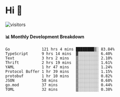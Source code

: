 # Hi 👋
 
![visitors](https://visitor-badge.glitch.me/badge?page_id=sorcererxw.sorcererx)

#### 📊 Monthly Development Breakdown

<!--START_SECTION:waka-->
```text
Go              121 hrs 4 mins ████████▒░ 83.84%
TypeScript      9 hrs 14 mins  ▓░░░░░░░░░ 6.40%
Text            3 hrs 2 mins   ▒░░░░░░░░░ 2.10%
Thrift          2 hrs 19 mins  ▒░░░░░░░░░ 1.61%
YAML            1 hr 47 mins   ▒░░░░░░░░░ 1.24%
Protocol Buffer 1 hr 39 mins   ▒░░░░░░░░░ 1.15%
protobuf        1 hr 10 mins   ▒░░░░░░░░░ 0.82%
JSON            58 mins        ▒░░░░░░░░░ 0.68%
go.mod          37 mins        ▒░░░░░░░░░ 0.44%
TOML            32 mins        ▒░░░░░░░░░ 0.38%
```
<!--END_SECTION:waka-->

